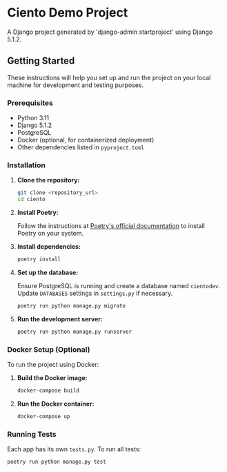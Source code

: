 # Ciento Demo Project

A Django project generated by 'django-admin startproject' using Django 5.1.2.

## Getting Started

These instructions will help you set up and run the project on your local machine for development and testing purposes.

### Prerequisites

- Python 3.11
- Django 5.1.2
- PostgreSQL
- Docker (optional, for containerized deployment)
- Other dependencies listed in `pyproject.toml`

### Installation

1. **Clone the repository:**

    ```sh
    git clone <repository_url>
    cd ciento
    ```

2. **Install Poetry:**

    Follow the instructions at [Poetry's official documentation](https://python-poetry.org/docs/#installation) to install Poetry on your system.

3. **Install dependencies:**

    ```sh
    poetry install
    ```

4. **Set up the database:**

    Ensure PostgreSQL is running and create a database named `cientodev`. Update `DATABASES` settings in `settings.py` if necessary.

    ```sh
    poetry run python manage.py migrate
    ```

5. **Run the development server:**

    ```sh
    poetry run python manage.py runserver
    ```

### Docker Setup (Optional)

To run the project using Docker:

1. **Build the Docker image:**

    ```sh
    docker-compose build
    ```

2. **Run the Docker container:**

    ```sh
    docker-compose up
    ```

### Running Tests

Each app has its own `tests.py`. To run all tests:

```sh
poetry run python manage.py test
